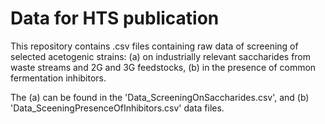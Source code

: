 # Data for HTS publication

This repository contains .csv files containing raw data of screening of selected acetogenic strains:
(a) on industrially relevant saccharides from waste streams and 2G and 3G feedstocks, 
(b) in the presence of common fermentation inhibitors. 

The (a) can be found in the 'Data_ScreeningOnSaccharides.csv', and (b) 'Data_SceeningPresenceOfInhibitors.csv' data files.

